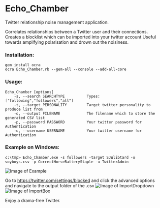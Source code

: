# Echo_Chamber
Twitter relationship noise management application.

Correlates relationships between a Twitter user and their connections. 
Creates a blocklist which can be imported into your twitter account 
Useful towards amplifying polarisation and drown out the noisiness.

### Installation:
```
gem install ocra
ocra Echo_Chamber.rb --gem-all --console --add-all-core
```
### Usage:
```
Echo_Chamber [options]
    -s, --search SEARCHTYPE          Types: ["following","followers","all"]
    -t, --target PERSONALITY         Target twitter personality to produce list from
    -o, --output FILENAME            The filename which to store the generated CSV list
    -p, --password PASSWORD          Your twitter password for Authentication
    -u, --username USERNAME          Your twitter username for Authentication
```
### Example on Windows:
```
c:\tmp> Echo_Chamber.exe -s followers -target SJWlibtard -o soyboys.csv -p CorrectHorseBatteryStaple -u TwitterAdmin
```
![Image of Example](https://i.imgur.com/2HtPPu5.png)

Go to https://twitter.com/settings/blocked and click the advanced options and navigate to the output folder of the .csv
![Image of ImportDropdown](https://i.imgur.com/iNSmWJI.png)
![Image of ImportBox](https://i.imgur.com/9eUEX1T.png)

Enjoy a drama-free Twitter.
